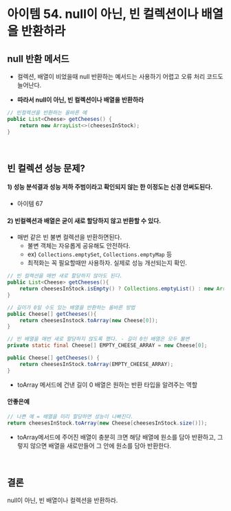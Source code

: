 # 아이템 54. null이 아닌, 빈 컬렉션이나 배열을 반환하라

## null 반환 메서드
- 컬렉션, 배열이 비었을때 null 반환하는 몌서드는 사용하기 어렵고 오류 처리 코드도 늘어난다.

- **따라서 null이 아닌, 빈 컬렉션이나 배열을 반환하라**
```java
// 빈컬렉션을 반환하는 올바른 예
public List<Cheese> getCheeses() {
    return new ArrayList<>(cheesesInStock);
}
```

<br/>

## 빈 컬렉션 성능 문제?
#### 1) 성능 분석결과 성능 저하 주범이라고 확인되지 않는 한 이정도는 신경 안써도된다.
- 아이템 67

#### 2) 빈컬렉션과 배열은 굳이 새로 할당하지 않고 반환할 수 있다.
- 매번 같은 빈 불변 컬렉션을 반환하면된다.
  - 불변 객체는 자유롭게 공유해도 안전하다.
  - ex) `Collections.emptySet`, `Collections.emptyMap` 등
  - 최적화는 꼭 필요할때만 사용하자. 실제로 성능 개선되는지 확인.
```java
// 빈 컬렉션을 매번 새로 할당하지 않아도 된다.
public List<Cheese> getCheeses(){
    return cheesesInStock.isEmpty() ? Collections.emptyList() : new ArrayList<>(cheesesInStock);
}
```
```java
// 길이가 0일 수도 있는 배열을 반환하는 올바른 방법
public Cheese[] getCheeses(){
    return cheesesInstock.toArray(new Cheese[0]);
}
```
```java
// 빈 배열을 매번 새로 할당하지 않도록 했다. - 길이 0인 배열은 모두 불변
private static final Cheese[] EMPTY_CHEESE_ARRAY = new Cheese[0];

public Cheese[] getCheeses() {
    return cheesesInStock.toArray(EMPTY_CHEESE_ARRAY);
}
```
- toArray 메서드에 건낸 길이 0 배열은 원하는 반환 타입을 알려주는 역할
#### 안좋은예
```java
// 나쁜 예 = 배열을 미리 할당하면 성능이 나빠진다.
return cheesesInStock.toArray(new Cheese[cheesesInStock.size()]);
```
- toArray메서드에 주어진 배열이 충분히 크면 해당 배열에 원소를 담아 반환하고, 그렇지 않으면 배열을 새로만들어 그 안에 원소를 담아 반환한다.
  

<br/>

## 결론
null이 아닌, 빈 배열이나 컬렉션을 반환하라.